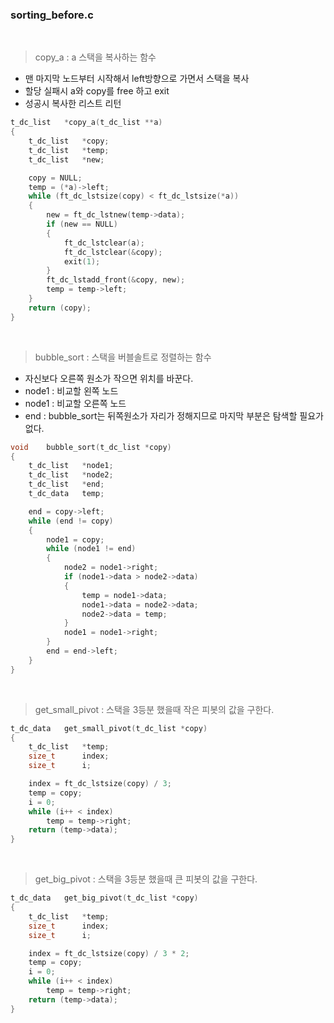 
### sorting_before.c

<br>

>copy_a : a 스택을 복사하는 함수
- 맨 마지막 노드부터 시작해서 left방향으로 가면서 스택을 복사
- 할당 실패시 a와 copy를 free 하고 exit
- 성공시 복사한 리스트 리턴
``` c
t_dc_list	*copy_a(t_dc_list **a)
{
	t_dc_list	*copy;
	t_dc_list	*temp;
	t_dc_list	*new;

	copy = NULL;
	temp = (*a)->left;
	while (ft_dc_lstsize(copy) < ft_dc_lstsize(*a))
	{
		new = ft_dc_lstnew(temp->data);
		if (new == NULL)
		{
			ft_dc_lstclear(a);
			ft_dc_lstclear(&copy);
			exit(1);
		}
		ft_dc_lstadd_front(&copy, new);
		temp = temp->left;
	}
	return (copy);
}
```

<br>

>bubble_sort : 스택을 버블솔트로 정렬하는 함수
- 자신보다 오른쪽 원소가 작으면 위치를 바꾼다.
- node1 : 비교할 왼쪽 노드
- node1 : 비교할 오른쪽 노드
- end : bubble_sort는 뒤쪽원소가 자리가 정해지므로 마지막 부분은 탐색할 필요가 없다.
``` c
void	bubble_sort(t_dc_list *copy)
{
	t_dc_list	*node1;
	t_dc_list	*node2;
	t_dc_list	*end;
	t_dc_data	temp;

	end = copy->left;
	while (end != copy)
	{
		node1 = copy;
		while (node1 != end)
		{
			node2 = node1->right;
			if (node1->data > node2->data)
			{
				temp = node1->data;
				node1->data = node2->data;
				node2->data = temp;
			}
			node1 = node1->right;
		}
		end = end->left;
	}
}
```

<br>

>get_small_pivot : 스택을 3등분 했을때 작은 피봇의 값을 구한다.
``` c
t_dc_data	get_small_pivot(t_dc_list *copy)
{
	t_dc_list	*temp;
	size_t		index;
	size_t		i;

	index = ft_dc_lstsize(copy) / 3;
	temp = copy;
	i = 0;
	while (i++ < index)
		temp = temp->right;
	return (temp->data);
}

```

<br>

>get_big_pivot : 스택을 3등분 했을때 큰 피봇의 값을 구한다.
``` c
t_dc_data	get_big_pivot(t_dc_list *copy)
{
	t_dc_list	*temp;
	size_t		index;
	size_t		i;

	index = ft_dc_lstsize(copy) / 3 * 2;
	temp = copy;
	i = 0;
	while (i++ < index)
		temp = temp->right;
	return (temp->data);
}
```